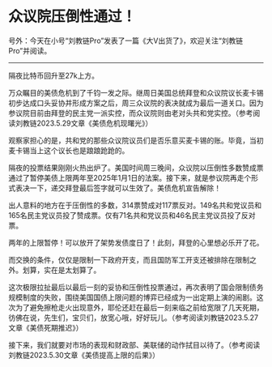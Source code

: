 # 众议院压倒性通过！


号外：今天在小号“刘教链Pro”发表了一篇《大V出货了》，欢迎关注“刘教链Pro”并阅读。

* * *

隔夜比特币回升至27k上方。

万众瞩目的美债危机到了千钧一发之际。继周日美国总统拜登和众议院议长麦卡锡初步达成口头妥协并形成方案之后，周三众议院的表决就成为最后一道关口。因为参议院目前由拜登的民主党一派实控，而众议院则由老对头共和党实控。（参考阅读刘教链2023.5.29文章《美债危机现曙光》）

观察家担心的是，共和党的那些众议院议员们是否乐意买麦卡锡的账。毕竟，当初麦卡锡当上这个议长也是踉踉跄跄的。

隔夜的投票结果刚刚火热出炉了。美国时间周三晚间，众议院以压倒性多数赞成票通过了暂停美债上限两年至2025年1月1日的法案。接下来，就是参议院再走个形式表决一下，递交拜登最后签字就可以生效了。美债危机宣告解除！

出人意料的地方在于压倒性的多数，314票赞成对117票反对。149名共和党议员和165名民主党议员投了赞成票。仅有71名共和党议员和46名民主党议员投了反对票。

两年的上限暂停！可以放开了架势发债度日了！此刻，拜登的心里想必乐开了花。

而交换的条件，仅仅是限制一下政府开支，而且国防军工开支还被排除在限制之外。划算，实在是太划算了。

这次极限拉扯最后以最后一刻的妥协和压倒性投票通过，再次表明了国会限制债务规模制度的失败，围绕美国国债上限问题的博弈已经成为一出定期上演的闹剧。这次为了避免擦枪走火出现意外，耶伦还赶在最后一刻来临之前给宽限了几天死期，彷佛在说，先生们，宝贝们，放宽心哦，好好玩儿。（参考阅读刘教链2023.5.27文章《美债死期推迟》）

接下来，我们就要对市场的表现和财政部、美联储的动作拭目以待了。（参考阅读刘教链2023.5.30文章《美债提高上限的后果》）






